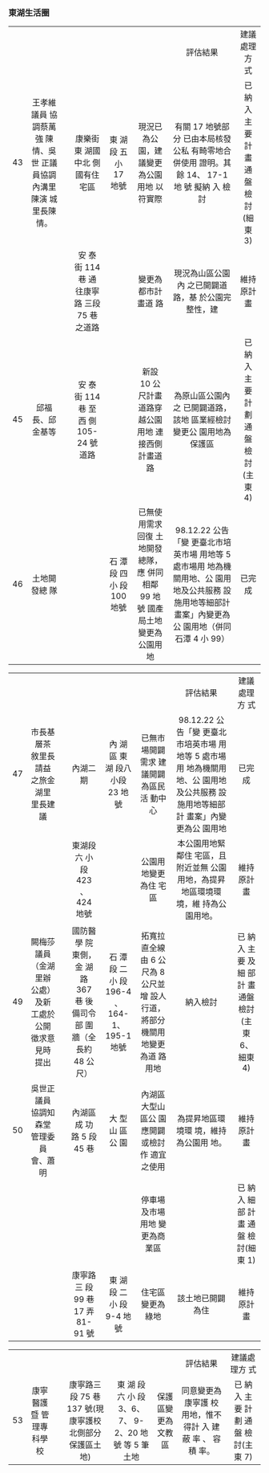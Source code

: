 ### 東湖生活圈


<table align="center">
	<tr align="center">
		<td></td>
		<td></td>
		<td></td>
		<td></td>
		<td></td>
		<td></td>
		<td>評估結果</td>
		<td>建議處理方 式</td>
	</tr>
	<tr align="center">
		<td>43</td>
		<td>王孝維議員 協調蔡萬強 陳情、吳世 正議員協調 內溝里陳演 城里長陳 情。</td>
		<td></td>
		<td>康樂街東 湖國中北 側國有住 宅區</td>
		<td>東 湖 段 五 小 17 地號</td>
		<td>現況已為公園，建 議變更為公園用地 以符實際</td>
		<td>有關 17 地號部分 已由本局核發公私 有畸零地合併使用 證明。其餘 14、 17-1 地 號 擬納 入 檢討</td>
		<td>已 納 入 主 要 計 畫 通 盤 檢 討(細東 3)</td>
	</tr>
	<tr align="center">
		<td></td>
		<td></td>
		<td></td>
		<td>安 泰 街 114 巷 通 往康寧路 三段 75 巷 之道路</td>
		<td></td>
		<td>變更為都市計畫道 路</td>
		<td>現況為山區公園內 之已開闢道路，基 於公園完整性，建</td>
		<td>維持原計畫</td>
	</tr>
	<tr align="center">
		<td>45</td>
		<td>邱福長、邱 金基等</td>
		<td></td>
		<td>安 泰 街 114 巷 至 西 側 105-24 號 道路</td>
		<td></td>
		<td>新設 10 公尺計畫 道路穿越公園用地 連接西側計畫道路</td>
		<td>為原山區公園內之 已開闢道路，該地 區業經檢討變更公 園用地為保護區</td>
		<td>已 納 入 主 要 計 劃 通 盤 檢 討(主東 4)</td>
	</tr>
	<tr align="center">
		<td>46</td>
		<td>土地開發總 隊</td>
		<td></td>
		<td></td>
		<td>石 潭 段 四 小 段 100 地號</td>
		<td>已無使用需求回復 土地開發總隊，應 併同相鄰 99 地號 國產局土地變更為 公園用地</td>
		<td>98.12.22 公告「變 更臺北市培英市場 用地等 5 處市場用 地為機關用地、公 園用地及公共服務 設施用地等細部計 畫案」內變更為公 園用地（併同石潭 4 小 99）</td>
		<td>已完成</td>
	</tr>
</table>




<table align="center">
	<tr align="center">
		<td></td>
		<td></td>
		<td></td>
		<td></td>
		<td></td>
		<td></td>
		<td>評估結果</td>
		<td>建議處理方 式</td>
	</tr>
	<tr align="center">
		<td>47</td>
		<td>市長基層茶 敘里長請益 之旅金湖里 里長建議</td>
		<td></td>
		<td>內湖二期</td>
		<td>內 湖 區 東 湖 段八小段 23 地號</td>
		<td>已無市場開闢需求 建議開闢為區民活 動中心</td>
		<td>98.12.22 公告「變 更臺北市培英市場 用地等 5 處市場用 地為機關用地、公 園用地及公共服務 設施用地等細部計 畫案」內變更為公 園用地</td>
		<td>已完成</td>
	</tr>
	<tr align="center">
		<td></td>
		<td></td>
		<td></td>
		<td>東湖段六 小 段 423 、 424 地號</td>
		<td></td>
		<td>公園用地變更為住 宅區</td>
		<td>本公園用地緊鄰住 宅區，且附近並無 公園用地，為提昇 地區環境環境，維 持為公園用地。</td>
		<td>維持原計畫</td>
	</tr>
	<tr align="center">
		<td>49</td>
		<td>闕梅莎議員 （金湖里辦 公處）及新 工處於公開 徵求意見時 提出</td>
		<td></td>
		<td>國防醫學 院東側， 金 湖 路 367 巷 後 備司令部 圍牆（全 長約 48 公 尺）</td>
		<td>石 潭 段 二 小 段 196-4 、 164-1、195-1 地號</td>
		<td>拓寬拉直全線由 6 公尺為 8 公尺並增 設人行道，將部分 機關用地變更為道 路用地</td>
		<td>納入檢討</td>
		<td>已 納 入 主 要 及 細 部 計 畫 通盤檢討(主 東 6、細東 4)</td>
	</tr>
	<tr align="center">
		<td>50</td>
		<td>吳世正議員 協調知森堂 管理委員 會、蕭明</td>
		<td></td>
		<td>內湖區成 功路 5 段 45 巷</td>
		<td>大 型 山 區 公 園</td>
		<td>內湖區大型山區公 園應開闢或檢討作 適宜之使用</td>
		<td>為提昇地區環境環 境，維持為公園用 地。</td>
		<td>維持原計畫</td>
	</tr>
	<tr align="center">
		<td></td>
		<td></td>
		<td></td>
		<td></td>
		<td></td>
		<td>停車場及市場用地 變更為商業區</td>
		<td></td>
		<td>已 納 入 細 部 計 畫 通 盤 檢 討(細東 1)</td>
	</tr>
	<tr align="center">
		<td></td>
		<td></td>
		<td></td>
		<td>康寧路三 段 99 巷 17 弄 81-91 號</td>
		<td>東 湖 段 二 小 段 9-4 地號</td>
		<td>住宅區變更為綠地</td>
		<td>該土地已開闢為住</td>
		<td>維持原計畫</td>
	</tr>
</table>




<table align="center">
	<tr align="center">
		<td></td>
		<td></td>
		<td></td>
		<td></td>
		<td></td>
		<td></td>
		<td>評估結果</td>
		<td>建議處理方 式</td>
	</tr>
	<tr align="center">
		<td>53</td>
		<td>康寧醫護暨 管理專科學 校</td>
		<td></td>
		<td>康寧路三 段 75 巷 137 號(現 康寧護校 北側部分 保護區土 地)</td>
		<td>東 湖 段 六 小 段 3、6、7、 9-2、20 地號 等 5 筆土地</td>
		<td>保護區變更為文教 區</td>
		<td>同意變更為康寧護 校用地，惟不得計 入 建 蔽 率 、 容 積 率。</td>
		<td>已 納 入 主 要 計 劃 通 盤 檢 討(主東 7)</td>
	</tr>
</table>

